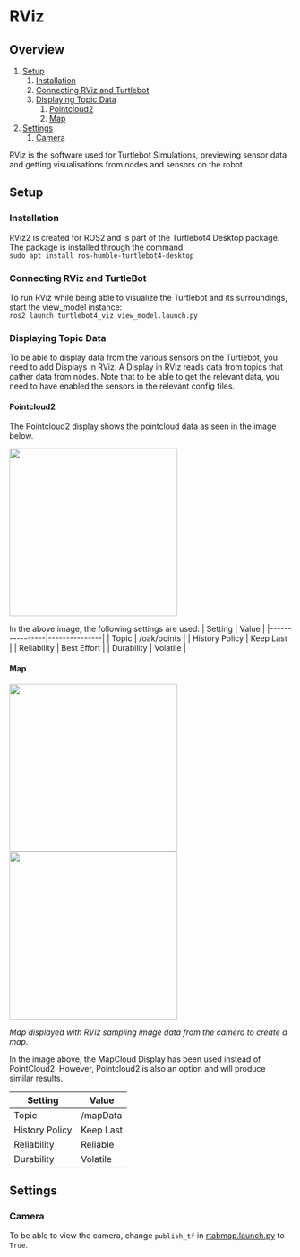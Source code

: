 # RViz

## Overview 
1. [Setup](#setup)
    1. [Installation](#installation)
    2. [Connecting RViz and Turtlebot](#connecting-rviz-and-turtlebot)
    3. [Displaying Topic Data](#displaying-topic-data)
        1. [Pointcloud2](#pointcloud2)
        2. [Map](#map)
2. [Settings](#settings)
    1. [Camera](#camera)

RViz is the software used for Turtlebot Simulations, previewing sensor data and getting visualisations from nodes and sensors on the robot. 

## Setup 

### Installation
RViz2 is created for ROS2 and is part of the Turtlebot4 Desktop package. The package is installed through the command:  
```sudo apt install ros-humble-turtlebot4-desktop```

### Connecting RViz and TurtleBot
To run RViz while being able to visualize the Turtlebot and its surroundings, start the view_model instance:  
```ros2 launch turtlebot4_viz view_model.launch.py```  


### Displaying Topic Data
To be able to display data from the various sensors on the Turtlebot, you need to add Displays in RViz. A Display in RViz reads data from topics that gather data from nodes.
Note that to be able to get the relevant data, you need to have enabled the sensors in the relevant config files. 

#### Pointcloud2
The Pointcloud2 display shows the pointcloud data as seen in the image below.  

<img src="../../../Assets/Images/Turtlebot4/Software/Pointcloud_2_RViz.png" width="300">  


In the above image, the following settings are used: 
|    Setting     |  Value        |
|----------------|---------------|
| Topic          | /oak/points   |
| History Policy | Keep Last     |
| Reliability    | Best Effort   |
| Durability     | Volatile      |


#### Map

<img src="../../../Assets/Images/Turtlebot4/Software/Map_RViz.png" width="300">  
<img src="../../../Assets/Images/Turtlebot4/Software/Map_RViz2.png" width="300">  

*Map displayed with RViz sampling image data from the camera to create a map.* 

In the image above, the MapCloud Display has been used instead of PointCloud2. However, Pointcloud2 is also an option and will produce similar results. 

|    Setting     |  Value        |
|----------------|---------------|
| Topic          | /mapData      |
| History Policy | Keep Last     |
| Reliability    | Reliable      |
| Durability     | Volatile      |


## Settings


### Camera
To be able to view the camera, change ```publish_tf``` in [rtabmap.launch.py](../../../../Software/TurtleBot4/road_navigate/launch/thertabmap.launch.py) to ```True```. 

